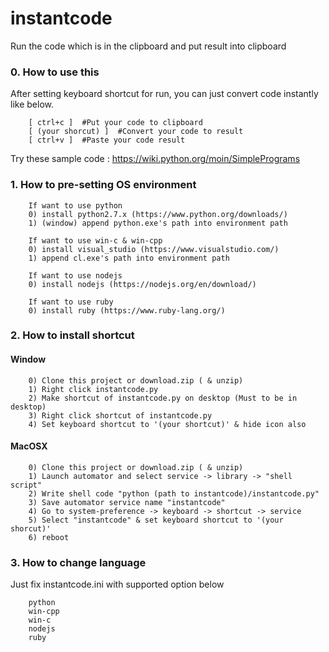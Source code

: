# instantcode
Run the code which is in the clipboard and put result into clipboard


### 0. How to use this

After setting keyboard shortcut for run, 
you can just convert code instantly like below.

        [ ctrl+c ]  #Put your code to clipboard 
        [ (your shorcut) ]  #Convert your code to result
        [ ctrl+v ]  #Paste your code result  

Try these sample code : https://wiki.python.org/moin/SimplePrograms

### 1. How to pre-setting OS environment

        If want to use python
        0) install python2.7.x (https://www.python.org/downloads/)
        1) (window) append python.exe's path into environment path
        
        If want to use win-c & win-cpp
        0) install visual_studio (https://www.visualstudio.com/)
        1) append cl.exe's path into environment path
        
        If want to use nodejs
        0) install nodejs (https://nodejs.org/en/download/)
        
        If want to use ruby
        0) install ruby (https://www.ruby-lang.org/)

### 2. How to install shortcut

#### Window

        0) Clone this project or download.zip ( & unzip)
        1) Right click instantcode.py
        2) Make shortcut of instantcode.py on desktop (Must to be in desktop)
        3) Right click shortcut of instantcode.py
        4) Set keyboard shortcut to '(your shortcut)' & hide icon also
        
#### MacOSX

        0) Clone this project or download.zip ( & unzip)
        1) Launch automator and select service -> library -> "shell script"
        2) Write shell code "python (path to instantcode)/instantcode.py"
        3) Save automator service name "instantcode"
        4) Go to system-preference -> keyboard -> shortcut -> service
        5) Select "instantcode" & set keyboard shortcut to '(your shorcut)'
        6) reboot 

### 3. How to change language

Just fix instantcode.ini with supported option below

        python
        win-cpp
        win-c
        nodejs
        ruby
